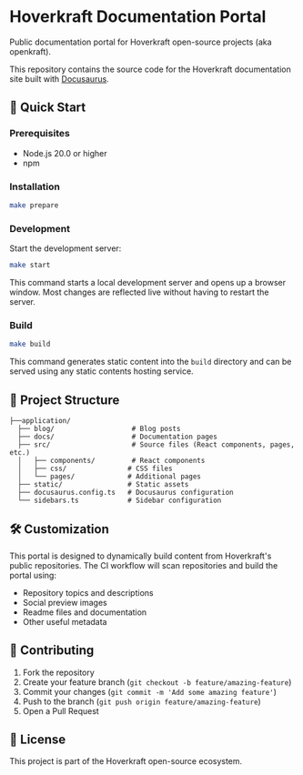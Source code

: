 # Hoverkraft Documentation Portal

Public documentation portal for Hoverkraft open-source projects (aka openkraft).

This repository contains the source code for the Hoverkraft documentation site built with [Docusaurus](https://docusaurus.io/).

## 🚀 Quick Start

### Prerequisites

- Node.js 20.0 or higher
- npm

### Installation

```bash
make prepare
```

### Development

Start the development server:

```bash
make start
```

This command starts a local development server and opens up a browser window. Most changes are reflected live without having to restart the server.

### Build

```bash
make build
```

This command generates static content into the `build` directory and can be served using any static contents hosting service.

## 📁 Project Structure

```
├──application/
  ├── blog/                   # Blog posts
  ├── docs/                   # Documentation pages
  ├── src/                    # Source files (React components, pages, etc.)
  │   ├── components/         # React components
  │   ├── css/               # CSS files
  │   └── pages/             # Additional pages
  ├── static/                # Static assets
  ├── docusaurus.config.ts   # Docusaurus configuration
  └── sidebars.ts            # Sidebar configuration
```

## 🛠️ Customization

This portal is designed to dynamically build content from Hoverkraft's public repositories. The CI workflow will scan repositories and build the portal using:

- Repository topics and descriptions
- Social preview images
- Readme files and documentation
- Other useful metadata

## 📝 Contributing

1. Fork the repository
2. Create your feature branch (`git checkout -b feature/amazing-feature`)
3. Commit your changes (`git commit -m 'Add some amazing feature'`)
4. Push to the branch (`git push origin feature/amazing-feature`)
5. Open a Pull Request

## 📄 License

This project is part of the Hoverkraft open-source ecosystem.
